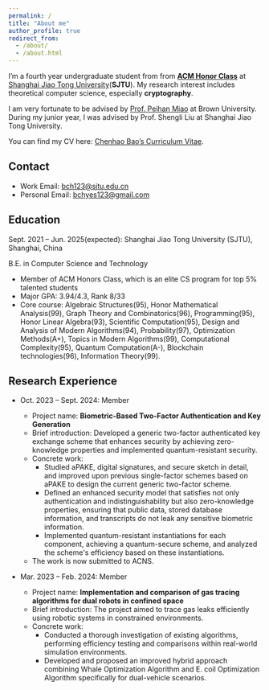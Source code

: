 ```yaml
---
permalink: /
title: "About me"
author_profile: true
redirect_from: 
  - /about/
  - /about.html
---
```


I’m a fourth year undergraduate student from from [**ACM Honor Class**](https://acm.sjtu.edu.cn/home) at [Shanghai Jiao Tong University](https://www.sjtu.edu.cn/)(**SJTU**). My research interest includes theoretical computer science, especially **cryptography**.

I am very fortunate to be advised by [Prof. Peihan Miao](https://vivo.brown.edu/display/pmiao) at Brown University. During my junior year, I was advised by Prof. Shengli Liu at Shanghai Jiao Tong University.

You can find my CV here: [Chenhao Bao’s Curriculum Vitae](../assets/CV.pdf).

## Contact

- Work Email: [bch123@sjtu.edu.cn](mailto:bch123@sjtu.edu.cn)
- Personal Email: [bchyes123@gmail.com](mailto:bchyes123@gmail.com)

## Education

Sept. 2021 – Jun. 2025(expected): Shanghai Jiao Tong University (SJTU), Shanghai, China 

B.E. in Computer Science and Technology

- Member of ACM Honors Class, which is an elite CS program for top 5% talented students
- Major GPA: 3.94/4.3, Rank 8/33
- Core course: Algebraic Structures(95), Honor Mathematical Analysis(99), Graph Theory and Combinatorics(96), Programming(95), Honor Linear Algebra(93), Scientific Computation(95), Design and Analysis of Modern Algorithms(94), Probability(97), Optimization Methods(A+), Topics in Modern Algorithms(99), Computational Complexity(95), Quantum Computation(A-), Blockchain technologies(96), Information Theory(99).

## Research Experience

- Oct. 2023 – Sept. 2024: Member
    - Project name: **Biometric-Based Two-Factor Authentication and Key Generation**
    - Brief introduction: Developed a generic two-factor authenticated key exchange scheme that enhances security by achieving zero-knowledge properties and implemented quantum-resistant security.
    - Concrete work:
      - Studied aPAKE, digital signatures, and secure sketch in detail, and improved upon previous single-factor schemes based on aPAKE to design the current generic two-factor scheme.
      - Defined an enhanced security model that satisfies not only authentication and indistinguishability but also zero-knowledge properties, ensuring that public data, stored database information, and transcripts do not leak any sensitive biometric information.
      - Implemented quantum-resistant instantiations for each component, achieving a quantum-secure scheme, and analyzed the scheme's efficiency based on these instantiations.
    - The work is now submitted to ACNS.

- Mar. 2023 – Feb. 2024: Member
    - Project name: **Implementation and comparison of gas tracing algorithms for dual robots in confined space**
    - Brief introduction: The project aimed to trace gas leaks efficiently using robotic systems in constrained environments.
    - Concrete work:
      - Conducted a thorough investigation of existing algorithms, performing efficiency testing and comparisons within real-world simulation environments.
      - Developed and proposed an improved hybrid approach combining Whale Optimization Algorithm and E. coil Optimization Algorithm specifically for dual-vehicle scenarios.
